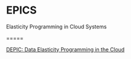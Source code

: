 EPICS
=====

Elasticity Programming in Cloud Systems

=====

[DEPIC: Data Elasticity Programming in the Cloud](https://github.com/tuwiendsg/EPICS/tree/aa2521dfc706861752b11cf48ee3563e63452a9b/depic)

